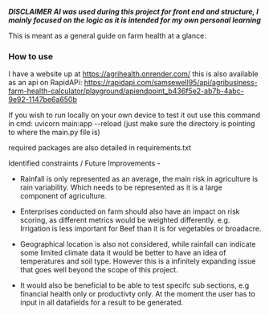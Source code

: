 ***DISCLAIMER AI was used during this project for front end and structure, I mainly focused on the logic as it is intended for my own personal learning***

This is meant as a general guide on farm health at a glance:

### How to use ###
I have a website up at https://agrihealth.onrender.com/ this is also available as an api on RapidAPi: https://rapidapi.com/samsewell95/api/agribusiness-farm-health-calculator/playground/apiendpoint_b436f5e2-ab7b-4abc-9e92-1147be6a650b

If you wish to run locally on your own device to test it out use this command in cmd: uvicorn main:app --reload (just make sure the directory is pointing to where the main.py file is)

required packages are also detailed in requirements.txt 

Identified constraints / Future Improvements - 

- Rainfall is only represented as an average, the main risk in agriculture is rain variability. Which needs to be represented as it is a large component of agriculture. 

- Enterprises conducted on farm should also have an impact on risk scoring, as different metrics would be weighted differently. e.g. Irrigation is less important for Beef than it is for vegetables or broadacre. 

- Geographical location is also not considered, while rainfall can indicate some limited climate data it would be better to have an idea of temperatures and soil type. However this is a infinitely expanding issue that goes well beyond the scope of this project. 

- It would also be beneficial to be able to test specifc sub sections, e.g financial health only or productivty only. At the moment the user has to input in all datafields for a result to be generated. 



